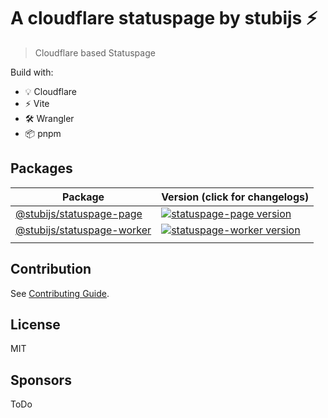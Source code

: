 # A cloudflare statuspage by stubijs ⚡

> Cloudflare based Statuspage

Build with:
- 💡 Cloudflare
- ⚡️ Vite
- 🛠️ Wrangler
- 📦 pnpm

## Packages

| Package                                           | Version (click for changelogs)                                                                                                       |
| ------------------------------------------------- | :----------------------------------------------------------------------------------------------------------------------------------- |
| [@stubijs/statuspage-page](packages/statuspage-page)                             | [![statuspage-page version](https://img.shields.io/npm/v/@stubijs/statuspage-page.svg?label=%20)](packages/hypermakvue/CHANGELOG.md)                                       |
| [@stubijs/statuspage-worker](packages/statuspage-worker)         | [![statuspage-worker version](https://img.shields.io/npm/v/@stubijs/statuspage-worker.svg?label=%20)](packages/statuspage-worker/CHANGELOG.md)             |
                |

## Contribution

See [Contributing Guide](https://github.com/stubijs/statuspage/blob/main/CONTRIBUTING.md).

## License

MIT

## Sponsors

ToDo
